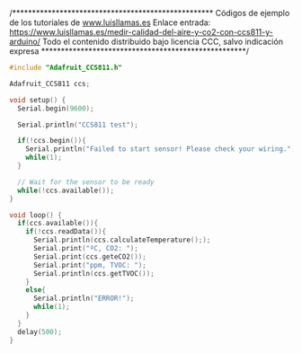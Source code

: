 /***************************************************
Códigos de ejemplo de los tutoriales de www.luisllamas.es
Enlace entrada: https://www.luisllamas.es/medir-calidad-del-aire-y-co2-con-ccs811-y-arduino/
Todo el contenido distribuido bajo licencia CCC, salvo indicación expresa
****************************************************/

```cpp
#include "Adafruit_CCS811.h"

Adafruit_CCS811 ccs;

void setup() {
  Serial.begin(9600);

  Serial.println("CCS811 test");

  if(!ccs.begin()){
    Serial.println("Failed to start sensor! Please check your wiring.");
    while(1);
  }

  // Wait for the sensor to be ready
  while(!ccs.available());
}

void loop() {
  if(ccs.available()){
    if(!ccs.readData()){
	  Serial.println(ccs.calculateTemperature(););
	  Serial.print("ºC, CO2: ");
      Serial.print(ccs.geteCO2());
      Serial.print("ppm, TVOC: ");
      Serial.println(ccs.getTVOC());
	}   
    else{
      Serial.println("ERROR!");
      while(1);
    }
  }
  delay(500);
}
```